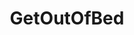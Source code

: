 ---
title: GetOutOfBed
crosslinks:
- leangains
- intermittentfasting
- thexeffect
- Relationship
- theXeffect
- getdisciplined
- mildlypenis
- LifeProTips
---